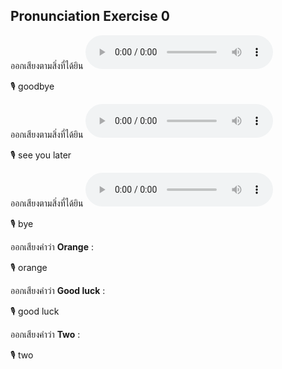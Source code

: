 ## Pronunciation Exercise 0
ออกเสียงตามสิ่งที่ได้ยิน **![](/media/audio/Goodbye.mp3)** 

🎙️ goodbye

ออกเสียงตามสิ่งที่ได้ยิน **![](/media/audio/See&#x20;you&#x20;again.mp3)** 

🎙️ see you later

ออกเสียงตามสิ่งที่ได้ยิน **![](/media/audio/Goodbye.mp3)** 

🎙️ bye

ออกเสียงคำว่า **Orange** :

🎙️ orange

ออกเสียงคำว่า **Good luck** :

🎙️ good luck

ออกเสียงคำว่า **Two** :

🎙️ two

